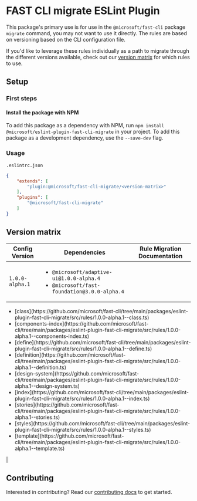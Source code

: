 # FAST CLI migrate ESLint Plugin

This package's primary use is for use in the `@microsoft/fast-cli` package `migrate` command, you may not want to use it directly. The rules are based on versioning based on the CLI configuration file.

If you'd like to leverage these rules individually as a path to migrate through the different versions available, check out our [version matrix](#version-matrix) for which rules to use.

## Setup

### First steps

#### Install the package with NPM

To add this package as a dependency with NPM, run `npm install @microsoft/eslint-plugin-fast-cli-migrate` in your project. To add this package as a development dependency, use the `--save-dev` flag.

### Usage

`.eslintrc.json`
```json
{
    "extends": [
        "plugin:@microsoft/fast-cli-migrate/<version-matrix>"
    ],
    "plugins": [
        "@microsoft/fast-cli-migrate"
    ]
}
```

## Version matrix

| Config Version | Dependencies | Rule Migration Documentation |
|-|-|-|
`1.0.0-alpha.1` | <ul><li>`@microsoft/adaptive-ui@1.0.0-alpha.4`</li><li>`@microsoft/fast-foundation@3.0.0-alpha.4`</li> | 
<ul>
<li>[class](https://github.com/microsoft/fast-cli/tree/main/packages/eslint-plugin-fast-cli-migrate/src/rules/1.0.0-alpha.1--class.ts)</li>
<li>[components-index](https://github.com/microsoft/fast-cli/tree/main/packages/eslint-plugin-fast-cli-migrate/src/rules/1.0.0-alpha.1--components-index.ts)</li>
<li>[define](https://github.com/microsoft/fast-cli/tree/main/packages/eslint-plugin-fast-cli-migrate/src/rules/1.0.0-alpha.1--define.ts)</li>
<li>[definition](https://github.com/microsoft/fast-cli/tree/main/packages/eslint-plugin-fast-cli-migrate/src/rules/1.0.0-alpha.1--definition.ts)</li>
<li>[design-system](https://github.com/microsoft/fast-cli/tree/main/packages/eslint-plugin-fast-cli-migrate/src/rules/1.0.0-alpha.1--design-system.ts)</li>
<li>[index](https://github.com/microsoft/fast-cli/tree/main/packages/eslint-plugin-fast-cli-migrate/src/rules/1.0.0-alpha.1--index.ts)</li>
<li>[stories](https://github.com/microsoft/fast-cli/tree/main/packages/eslint-plugin-fast-cli-migrate/src/rules/1.0.0-alpha.1--stories.ts)</li>
<li>[styles](https://github.com/microsoft/fast-cli/tree/main/packages/eslint-plugin-fast-cli-migrate/src/rules/1.0.0-alpha.1--styles.ts)</li>
<li>[template](https://github.com/microsoft/fast-cli/tree/main/packages/eslint-plugin-fast-cli-migrate/src/rules/1.0.0-alpha.1--template.ts)</li>
</ul> |

## Contributing

Interested in contributing? Read our [contributing docs](https://github.com/microsoft/fast-cli/tree/main/packages/eslint-plugin-fast-cli-migrate/CONTRIBUTING.md) to get started.
